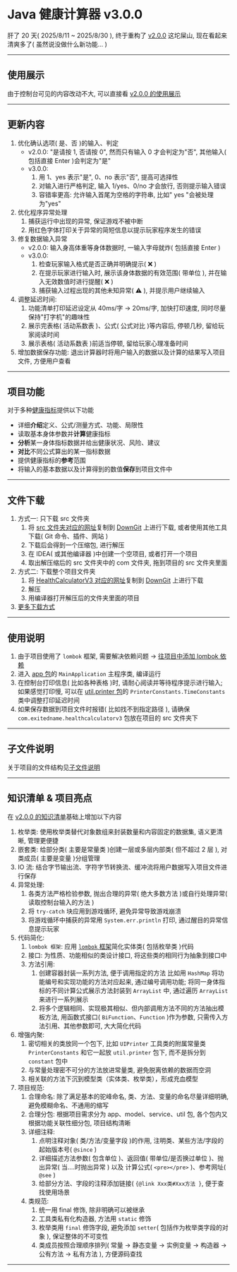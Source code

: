 # Java 健康计算器 v3.0.0
肝了 20 天( 2025/8/11 ~ 2025/8/30 ), 终于重构了 [v2.0.0](https://github.com/existed-name/Java-Health-Calculator/tree/main/HealthCalculatorV1.0.0) 这坨屎山, 现在看起来清爽多了( 虽然说没做什么新功能... )

---

## 使用展示
由于控制台可见的内容改动不大, 可以直接看 [v2.0.0 的使用展示](https://github.com/existed-name/Java-Health-Calculator/edit/main/HealthCalculatorV2.0.0/readme.md#%E4%BD%BF%E7%94%A8%E5%B1%95%E7%A4%BA)

---

## 更新内容
1. 优化确认选项( 是、否 )的输入、判定
   * v2.0.0: "是请按 1, 否请按 0", 然而只有输入 0 才会判定为"否", 其他输入( 包括直接 Enter )会判定为"是"
   * v3.0.0:
     1. 用 1、yes 表示"是", 0、no 表示"否", 提高可选择性
     2. 对输入进行严格判定, 输入 1/yes、0/no 才会放行, 否则提示输入错误
     3. 容错率更高: 允许输入首尾为空格的字符串, 比如"      yes       "会被处理为"yes"
2. 优化程序异常处理
   1. 捕获运行中出现的异常, 保证游戏不被中断
   2. 用红色字体打印关于异常的简短信息以提示玩家程序发生的错误
3. 修复数据输入异常
   * v2.0.0: 输入身高体重等身体数据时, 一输入字母就炸( 包括直接 Enter )
   * v3.0.0:
     1. 检查玩家输入格式是否正确并明确提示( ❌ )
     2. 在提示玩家进行输入时, 展示该身体数据的有效范围( 带单位 ), 并在输入无效数值时进行提醒( ❌ )
     3. 捕获输入过程出现的其他未知异常( ⚠ ), 并提示用户继续输入
4. 调整延迟时间:
   1. 功能清单打印延迟设定从 40ms/字 → 20ms/字, 加快打印速度, 同时尽量保持"打字机"的趣味性
   2. 展示完表格( 活动系数表 )、公式( 公式对比 )等内容后, 停顿几秒, 留给玩家阅读时间
   3. 展示表格( 活动系数表 )前适当停顿, 留给玩家心理准备时间
5. 增加数据保存功能: 退出计算器时将用户输入的数据以及计算的结果写入项目文件, 方便用户查看

---

## 项目功能
对于多种[健康指标](https://github.com/existed-name/Java-Health-Calculator/blob/main/HealthCalculatorV3.0.0/body-metric-introduction.md)提供以下功能    
- 详细**介绍**定义、公式/测量方式、功能、局限性
- 读取基本身体参数并**计算**健康指标
- **分析**某一身体指标数据并给出健康状况、风险、建议
- **对比**不同公式算出的某一指标数据
- 提供健康指标的**参考**范围
- 将输入的基本数据以及计算得到的数值**保存**到项目文件中
  
---

## 文件下载
1. 方式一: 只下载 src 文件夹
   1. 将 [src 文件夹对应的网址](https://github.com/existed-name/Java-Health-Calculator/tree/main/HealthCalculatorV3.0.0/src)复制到 [DownGit](https://tool.mkblog.cn/downgit/#/home) 上进行下载, 或者使用其他工具下载( Git 命令、插件、网站 )
   2. 下载后会得到一个压缩包, 进行解压
   3. 在 IDEA( 或其他编译器 )中创建一个空项目, 或者打开一个项目
   4. 取出解压缩后的 src 文件夹中的 com 文件夹, 拖到项目的 src 文件夹里面
2. 方式二: 下载整个项目文件夹
   1. 将 [ HealthCalculatorV3 对应的网址](https://github.com/existed-name/Java-Health-Calculator/tree/main/HealthCalculatorV3.0.0)复制到 [DownGit](https://tool.mkblog.cn/downgit/#/home) 上进行下载
   2. 解压
   3. 用编译器打开解压后的文件夹里面的项目
3. [更多下载方式](https://github.com/existed-name/Java-Health-Calculator?tab=readme-ov-file#%E4%B8%8B%E8%BD%BD%E8%AF%B4%E6%98%8E)

---

## 使用说明
1. 由于项目使用了 `lombok` 框架, 需要解决依赖问题 → [往项目中添加 lombok 依赖](https://github.com/existed-name/Java-Health-Calculator/blob/main/HealthCalculatorV3.0.0/lombok-introduction.md#%E5%AF%BC%E5%85%A5%E6%A1%86%E6%9E%B6)
2. 进入 [app 包](https://github.com/existed-name/Java-Health-Calculator/tree/main/HealthCalculatorV3.0.0/src/com/github/existedname/healthcalculatorv3/app)的 `MainApplication` 主程序类, 编译运行
3. 在控制台打印信息( 比如各种表格 )时, 请耐心阅读并等待程序提示进行输入; 如果感觉打印慢, 可以在 [util.printer 包](https://github.com/existed-name/Java-Health-Calculator/tree/main/HealthCalculatorV3.0.0/src/com/github/existedname/healthcalculatorv3/util/printer)的 `PrinterConstants.TimeConstants` 类中调整打印延迟时间
4. 如果保存数据到项目文件时报错( 比如找不到指定路径 ), 请确保 `com.exitedname.healthcalculatorv3` 包放在项目的 src 文件夹下

---

## 子文件说明
关于项目的文件结构见[子文件说明](https://github.com/existed-name/Java-Health-Calculator/blob/main/HealthCalculatorV3.0.0/subfile-desciption.md)

---

## 知识清单 & 项目亮点
在 [v2.0.0 的知识清单](https://github.com/existed-name/Java-Health-Calculator/edit/main/HealthCalculatorV2.0.0/readme.md#%E7%9F%A5%E8%AF%86%E6%B8%85%E5%8D%95)基础上增加以下内容  

1. 枚举类: 使用枚举类替代对象数组来封装数量和内容固定的数据集, 语义更清晰, 管理更便捷
2. 嵌套类: 给部分类( 主要是常量类 )创建一层或多层内部类( 但不超过 2 层 ), 对类成员( 主要是变量 )分组管理
3. IO 流: 结合字节输出流、字符字节转换流、缓冲流将用户数据写入项目文件进行保存
4. 异常处理:
   1. 各类方法严格检验参数, 抛出合理的异常( 绝大多数方法 )或自行处理异常( 读取控制台输入的方法 )
   2. 将 `try-catch` 块应用到游戏循环, 避免异常导致游戏崩溃
   3. 将游戏循环中捕获的异常用 `System.err.println` 打印, 通过醒目的异常信息提示玩家
5. 代码简化:
   1. `lombok 框架`: 应用 [`lombok` 框架](https://github.com/existed-name/Java-Health-Calculator/blob/main/HealthCalculatorV3.0.0/lombok-introduction.md#%E5%9F%BA%E6%9C%AC%E4%BD%BF%E7%94%A8)简化实体类( 包括枚举类 )代码
   2. 接口: 为性质、功能相似的类设计接口, 将这些类的相同行为抽象到接口中
   3. 方法引用:
      1. 创建容器封装一系列方法, 便于调用指定的方法
         比如用 `HashMap` 将功能编号和实现功能的方法对应起来, 通过编号调用功能; 将同一身体指标的不同计算公式展示方法封装到 `ArrayList` 中, 通过遍历 `ArrayList` 来进行一系列展示
      2. 将多个逻辑相同、实现极其相似、但内部调用方法不同的方法抽出模板方法, 用函数式接口( `BiFunction`、`Function` )作为参数, 只需传入方法引用、其他参数即可, 大大简化代码
6. 增强内聚:
   1. 密切相关的类放同一个包下, 比如 `UIPrinter` 工具类的附属常量类 `PrinterConstants` 和它一起放 `util.printer` 包下, 而不是拆分到 `constant` 包中
   2. 与常量处理密不可分的方法放进常量类, 避免脱离依赖的数据而空洞
   3. 相关联的方法下沉到模型类（实体类、枚举类），形成充血模型
7. 项目规范:  
   1. 合理命名: 除了满足基本的驼峰命名, 类、方法、变量的命名尽量详细明确, 避免模糊命名、不通用的缩写
   2. 合理分包: 根据项目需求分为 app、model、service、util 包, 各个包内又根据功能关联性细分包, 项目结构清晰
   3. 详细注释:
      1. 点明注释对象( 类/方法/变量字段 )的作用, 注明类、某些方法/字段的起始版本号( `@since` )
      2. 详细描述方法参数( 包含单位 )、返回值( 带单位/是否换过单位 )、抛出异常( 当....时抛出异常 ) 以及 计算公式( `<pre></pre>` )、参考网址( `@see` )
      3. 给部分方法、字段的注释添加链接( `{@link Xxx类#Xxx方法 }`, 便于查找使用场景
   4. 类规范:
      1. 统一用 final 修饰, 除非明确可以被继承
      2. 工具类私有化构造器, 方法用 `static` 修饰
      3. 枚举类用 `final` 修饰字段, 避免添加 `setter`( 包括作为枚举类字段的对象 ), 保证整体的不可变性
      4. 类成员按照合理顺序排列( 常量 → 静态变量 → 实例变量 → 构造器 → 公有方法 → 私有方法 ), 方便源码查找

---

